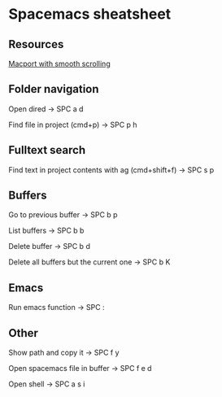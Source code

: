 # Spacemacs sheatsheet

## Resources

[Macport with smooth scrolling](https://github.com/railwaycat/homebrew-emacsmacport)

## Folder navigation

Open dired -> SPC a d

Find file in project (cmd+p) -> SPC p h

## Fulltext search

Find text in project contents with ag (cmd+shift+f) -> SPC s p

## Buffers

Go to previous buffer -> SPC b p

List buffers -> SPC b b

Delete buffer -> SPC b d

Delete all buffers but the current one -> SPC b K

## Emacs

Run emacs function -> SPC : <function>

## Other

Show path and copy it -> SPC f y

Open spacemacs file in buffer -> SPC f e d

Open shell -> SPC a s i

